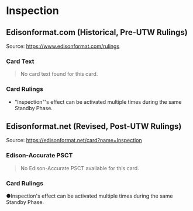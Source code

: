 # Inspection

## Edisonformat.com (Historical, Pre-UTW Rulings)

Source: https://www.edisonformat.com/rulings

### Card Text

> No card text found for this card.

### Card Rulings

*   "Inspection"'s effect can be activated multiple times during the same Standby Phase.

## Edisonformat.net (Revised, Post-UTW Rulings)

Source: https://edisonformat.net/card?name=Inspection

### Edison-Accurate PSCT

> No Edison-Accurate PSCT available for this card.

### Card Rulings

●Inspection's effect can be activated multiple times during the same Standby Phase.
            